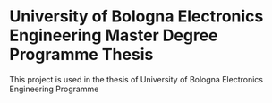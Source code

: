 # University of Bologna Electronics Engineering Master Degree Programme Thesis
This project is used in the thesis of University of Bologna Electronics Engineering Programme
